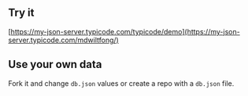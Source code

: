 ## Try it

[https://my-json-server.typicode.com/typicode/demo](https://my-json-server.typicode.com/mdwiltfong/)

## Use your own data

Fork it and change `db.json` values or create a repo with a `db.json` file.
